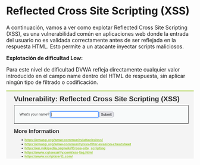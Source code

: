 # Reflected Cross Site Scripting (XSS)

A continuación, vamos a ver como explotar Reflected Cross Site Scripting (XSS), es una vulnerabilidad común en aplicaciones web donde la entrada del usuario no es validada correctamente antes de ser reflejada en la respuesta HTML. Esto permite a un atacante inyectar scripts maliciosos.

**Explotación de dificultad Low:**

Para este nivel de dificultad DVWA refleja directamente cualquier valor introducido en el campo name dentro del HTML de respuesta, sin aplicar ningún tipo de filtrado o codificación.

![0](./Assets/Reflected%20Cross%20Site%20Scripting%20(XSS)/0.png)

